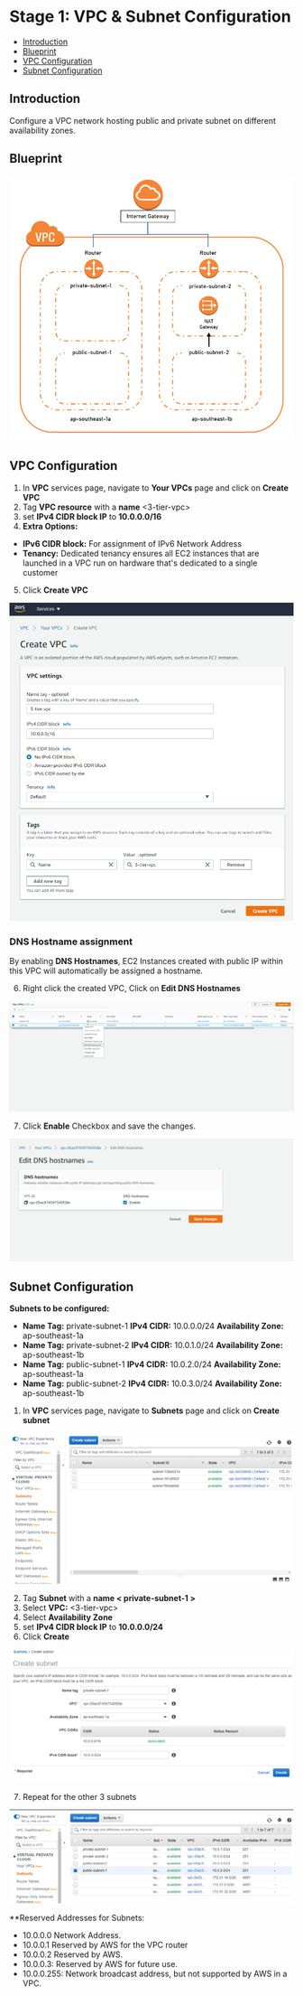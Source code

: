 # Stage 1: VPC & Subnet Configuration
- <a href=#introduction>Introduction</a>
- <a href=#blueprint>Blueprint</a>
- <a href=#vpc-configuration>VPC Configuration</a>
- <a href=#subnet-configuration>Subnet Configuration</a>

## Introduction
Configure a VPC network hosting public and private subnet on different availability zones.


## Blueprint
<p align=center>
  <img src=https://github.com/ravensp93/aws-three-tier-web/blob/master/Stage%201/blob/Stage-1-vpc-subnet-arch.PNG>
</p>

## VPC Configuration

1) In **VPC** services page, navigate to **Your VPCs** page and click on **Create VPC**
2) Tag **VPC resource** with a **name** <3-tier-vpc>
3) set **IPv4 CIDR block IP** to **10.0.0.0/16**
4) **Extra Options:**
- **IPv6 CIDR block:** For assignment of IPv6 Network Address
- **Tenancy:** Dedicated tenancy ensures all EC2 instances that are launched in a VPC run on hardware that's dedicated to a single customer 
5) Click **Create VPC** 

<p align=center>
  <img src=https://github.com/ravensp93/aws-three-tier-web/blob/master/Stage%201/blob/stage-1-pic-1.PNG>
</p>

### DNS Hostname assignment
By enabling **DNS Hostnames**, EC2 Instances created with public IP within this VPC will automatically be assigned a hostname.

6) Right click the created VPC, Click on **Edit DNS Hostnames**
<p align=center>
  <img src=https://github.com/ravensp93/aws-three-tier-web/blob/master/Stage%201/blob/stage-1-pic-2.PNG>
</p>

7) Click **Enable** Checkbox and save the changes.
<p align=center>
  <img src=https://github.com/ravensp93/aws-three-tier-web/blob/master/Stage%201/blob/stage-1-pic-3.PNG>
</p>

## Subnet Configuration

**Subnets to be configured:**
- **Name Tag:** private-subnet-1 **IPv4 CIDR:** 10.0.0.0/24 **Availability Zone:** ap-southeast-1a
- **Name Tag:** private-subnet-2 **IPv4 CIDR:** 10.0.1.0/24 **Availability Zone:** ap-southeast-1b
- **Name Tag:** public-subnet-1 **IPv4 CIDR:** 10.0.2.0/24 **Availability Zone:** ap-southeast-1a
- **Name Tag:** public-subnet-2 **IPv4 CIDR:** 10.0.3.0/24 **Availability Zone:** ap-southeast-1b

1) In **VPC** services page, navigate to **Subnets** page and click on **Create subnet**

<p align=center>
  <img src=https://github.com/ravensp93/aws-three-tier-web/blob/master/Stage%201/blob/stage-1-pic-4.PNG>
</p>

2) Tag **Subnet** with a **name < private-subnet-1 >**
3) Select **VPC:** <3-tier-vpc>
4) Select **Availability Zone** <ap-southeast-1a>
5) set **IPv4 CIDR block IP** to **10.0.0.0/24**
6) Click **Create**

<p align=center>
  <img src=https://github.com/ravensp93/aws-three-tier-web/blob/master/Stage%201/blob/stage-1-pic-5.PNG>
</p>

7) Repeat for the other 3 subnets

<p align=center>
  <img src=https://github.com/ravensp93/aws-three-tier-web/blob/master/Stage%201/blob/stage-1-pic-6.PNG>
</p>

**Reserved Addresses for Subnets:
- 10.0.0.0 Network Address.
- 10.0.0.1 Reserved by AWS for the VPC router
- 10.0.0.2 Reserved by AWS.
- 10.0.0.3: Reserved by AWS for future use.
- 10.0.0.255: Network broadcast address, but not supported by AWS in a VPC.

## 